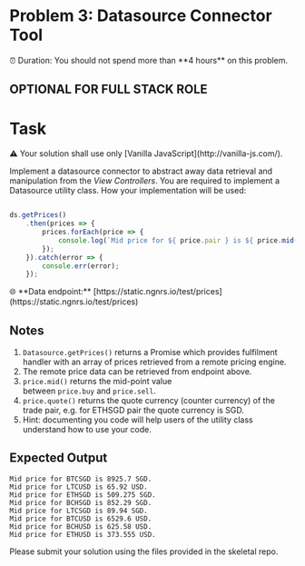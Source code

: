 # Problem 3: Datasource Connector Tool

<aside>
⏰ Duration: You should not spend more than **4 hours** on this problem.

</aside>

## OPTIONAL FOR FULL STACK ROLE

# Task

<aside>
⚠️ Your solution shall use only [Vanilla JavaScript](http://vanilla-js.com/).

</aside>

Implement a datasource connector to abstract away data retrieval and manipulation from the *View Controllers*. You are required to implement a Datasource utility class. How your implementation will be used:

```jsx

ds.getPrices()
    .then(prices => {
        prices.forEach(price => {
            console.log(`Mid price for ${ price.pair } is ${ price.mid() } ${ price.quote() }.`);
        });
    }).catch(error => {
        console.err(error);
    });
```

<aside>
🌐 **Data endpoint:** [https://static.ngnrs.io/test/prices](https://static.ngnrs.io/test/prices)

</aside>

## Notes

1. `Datasource.getPrices()` returns a Promise which provides fulfilment handler with an array of prices retrieved from a remote pricing engine.
2. The remote price data can be retrieved from endpoint above.
3. `price.mid()` returns the mid-point value between `price.buy` and `price.sell`.
4. `price.quote()` returns the quote currency (counter currency) of the trade pair, e.g. for ETHSGD pair the quote currency is SGD.
5. Hint: documenting you code will help users of the utility class understand how to use your code.

## Expected Output

```
Mid price for BTCSGD is 8925.7 SGD.
Mid price for LTCUSD is 65.92 USD.
Mid price for ETHSGD is 509.275 SGD.
Mid price for BCHSGD is 852.29 SGD.
Mid price for LTCSGD is 89.94 SGD.
Mid price for BTCUSD is 6529.6 USD.
Mid price for BCHUSD is 625.58 USD.
Mid price for ETHUSD is 373.555 USD.
```

Please submit your solution using the files provided in the skeletal repo.